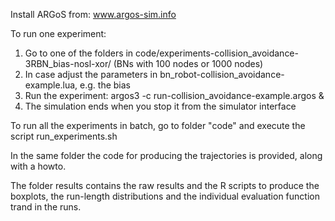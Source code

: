 Install ARGoS from: www.argos-sim.info

To run one experiment:
1) Go to one of the folders in  code/experiments-collision_avoidance-3RBN_bias-nosl-xor/ (BNs with 100 nodes or 1000 nodes)
2) In case adjust the parameters in bn_robot-collision_avoidance-example.lua, e.g. the bias
3) Run the experiment: argos3 -c run-collision_avoidance-example.argos &
4) The simulation ends when you stop it from the simulator interface


To run all the experiments in batch, go to folder "code" and execute the script run_experiments.sh


In the same folder the code for producing the trajectories is provided, along with a howto.


The folder results contains the raw results and the R scripts to produce the boxplots, the run-length distributions and the individual evaluation function trand in the runs.